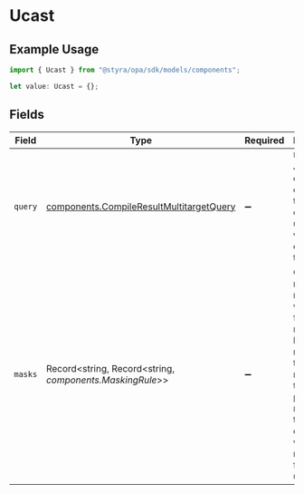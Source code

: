 # Ucast

## Example Usage

```typescript
import { Ucast } from "@styra/opa/sdk/models/components";

let value: Ucast = {};
```

## Fields

| Field                                                                                                                                                         | Type                                                                                                                                                          | Required                                                                                                                                                      | Description                                                                                                                                                   |
| ------------------------------------------------------------------------------------------------------------------------------------------------------------- | ------------------------------------------------------------------------------------------------------------------------------------------------------------- | ------------------------------------------------------------------------------------------------------------------------------------------------------------- | ------------------------------------------------------------------------------------------------------------------------------------------------------------- |
| `query`                                                                                                                                                       | [components.CompileResultMultitargetQuery](../../../sdk/models/components/compileresultmultitargetquery.md)                                                   | :heavy_minus_sign:                                                                                                                                            | UCAST JSON object describing the conditions under which the query is true.                                                                                    |
| `masks`                                                                                                                                                       | Record<string, Record<string, *components.MaskingRule*>>                                                                                                      | :heavy_minus_sign:                                                                                                                                            | Column masking rules, where the first two nested keys represent the entity name and the property name, and the value describes which masking function to use. |